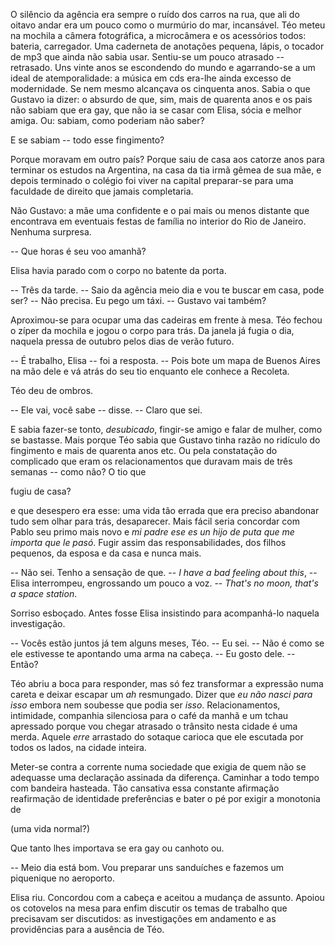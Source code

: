 O silêncio da agência era sempre o ruído dos carros na rua, que ali do oitavo andar era um pouco como o murmúrio do mar, incansável. Téo meteu na mochila a câmera fotográfica, a microcâmera e os acessórios todos: bateria, carregador. Uma caderneta de anotações pequena, lápis, o tocador de mp3 que ainda não sabia usar. Sentiu-se um pouco atrasado -- retrasado. Uns vinte anos se escondendo do mundo e agarrando-se a um ideal de atemporalidade: a música em cds era-lhe ainda excesso de modernidade. Se nem mesmo alcançava os cinquenta anos. Sabia o que Gustavo ia dizer: o absurdo de que, sim, mais de quarenta anos e os pais não sabiam que era gay, que não ia se casar com Elisa, sócia e melhor amiga. Ou: sabiam, como poderiam não saber?

E se sabiam -- todo esse fingimento?

Porque moravam em outro país? Porque saiu de casa aos catorze anos para terminar os estudos na Argentina, na casa da tia irmã gêmea de sua mãe, e depois terminado o colégio foi viver na capital preparar-se para uma faculdade de direito que jamais completaria.

Não Gustavo: a mãe uma confidente e o pai mais ou menos distante que encontrava em eventuais festas de família no interior do Rio de Janeiro. Nenhuma surpresa.

-- Que horas é seu voo amanhã?

Elisa havia parado com o corpo no batente da porta.

-- Três da tarde.
-- Saio da agência meio dia e vou te buscar em casa, pode ser?
-- Não precisa. Eu pego um táxi.
-- Gustavo vai também?

Aproximou-se para ocupar uma das cadeiras em frente à mesa. Téo fechou o zíper da mochila e jogou o corpo para trás. Da janela já fugia o dia, naquela pressa de outubro pelos dias de verão futuro.

-- É trabalho, Elisa -- foi a resposta.
-- Pois bote um mapa de Buenos Aires na mão dele e vá atrás do seu tio enquanto ele conhece a Recoleta.

Téo deu de ombros.

-- Ele vai, você sabe -- disse.
-- Claro que sei.

E sabia fazer-se tonto, _desubicado_, fingir-se amigo e falar de mulher, como se bastasse. Mais porque Téo sabia que Gustavo tinha razão no ridículo do fingimento e mais de quarenta anos etc. Ou pela constatação do complicado que eram os relacionamentos que duravam mais de três semanas -- como não? O tio que

fugiu de casa?

e que desespero era esse: uma vida tão errada que era preciso abandonar tudo sem olhar para trás, desaparecer. Mais fácil seria concordar com Pablo seu primo mais novo e _mi padre ese es un hijo de puta que me importa que le pasó_. Fugir assim das responsabilidades, dos filhos pequenos, da esposa e da casa e nunca mais.

-- Não sei. Tenho a sensação de que.
-- _I have a bad feeling about this_, -- Elisa interrompeu, engrossando um pouco a voz.
-- _That's no moon, that's a space station_.

Sorriso esboçado. Antes fosse Elisa insistindo para acompanhá-lo naquela investigação.

-- Vocês estão juntos já tem alguns meses, Téo.
-- Eu sei.
-- Não é como se ele estivesse te apontando uma arma na cabeça.
-- Eu gosto dele.
-- Então?

Téo abriu a boca para responder, mas só fez transformar a expressão numa careta e deixar escapar um _ah_ resmungado. Dizer que _eu não nasci para isso_ embora nem soubesse que podia ser _isso_. Relacionamentos, intimidade, companhia silenciosa para o café da manhã e um tchau apressado porque vou chegar atrasado o trânsito nesta cidade é uma merda. Aquele _erre_ arrastado do sotaque carioca que ele escutada por todos os lados, na cidade inteira.

Meter-se contra a corrente numa sociedade que exigia de quem não se adequasse uma declaração assinada da diferença. Caminhar a todo tempo com bandeira hasteada. Tão cansativa essa constante afirmação reafirmação de identidade preferências e bater o pé por exigir a monotonia de

(uma vida normal?)

Que tanto lhes importava se era gay ou canhoto ou.

-- Meio dia está bom. Vou preparar uns sanduíches e fazemos um piquenique no aeroporto.

Elisa riu. Concordou com a cabeça e aceitou a mudança de assunto. Apoiou os cotovelos na mesa para enfim discutir os temas de trabalho que precisavam ser discutidos: as investigações em andamento e as providências para a ausência de Téo.
